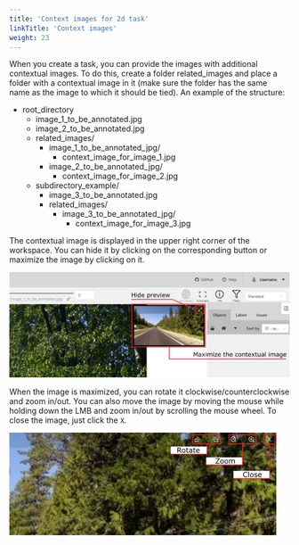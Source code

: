 ```yaml
---
title: 'Context images for 2d task'
linkTitle: 'Context images'
weight: 23
---
```


When you create a task, you can provide the images with additional contextual images. 
To do this, create a folder related_images and place a folder with a contextual image in it
(make sure the folder has the same name as the image to which it should be tied).
An example of the structure:

- root_directory
  - image_1_to_be_annotated.jpg
  - image_2_to_be_annotated.jpg
  - related_images/
    - image_1_to_be_annotated_jpg/
      - context_image_for_image_1.jpg
    - image_2_to_be_annotated_jpg/
      - context_image_for_image_2.jpg
  - subdirectory_example/
    - image_3_to_be_annotated.jpg
    - related_images/
      - image_3_to_be_annotated_jpg/
        - context_image_for_image_3.jpg

The contextual image is displayed in the upper right corner of the workspace.
You can hide it by clicking on the corresponding button or maximize the image by clicking on it.

![contex_images_1](/images/image212_mapillary_vistas.jpg)

When the image is maximized, you can rotate it clockwise/counterclockwise and zoom in/out.
You can also move the image by moving the mouse while holding down the LMB
and zoom in/out by scrolling the mouse wheel.
To close the image, just click the `X`.

![contex_images_2](/images/image213_mapillary_vistas.jpg)

